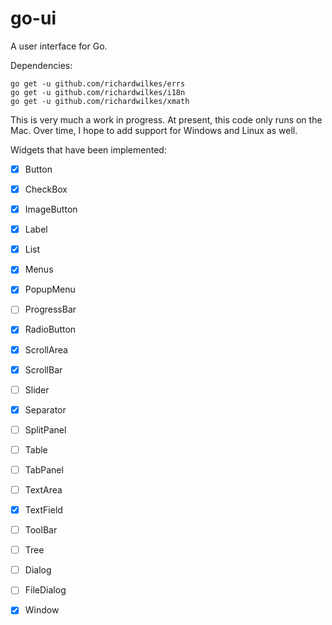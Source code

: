 # go-ui
A user interface for Go.

Dependencies:
```
go get -u github.com/richardwilkes/errs
go get -u github.com/richardwilkes/i18n
go get -u github.com/richardwilkes/xmath
```

This is very much a work in progress. At present, this code only runs on the Mac. Over time, I
hope to add support for Windows and Linux as well.

Widgets that have been implemented:

- [x] Button
- [x] CheckBox
- [x] ImageButton
- [x] Label
- [x] List
- [x] Menus
- [x] PopupMenu
- [ ] ProgressBar
- [x] RadioButton
- [x] ScrollArea
- [x] ScrollBar
- [ ] Slider
- [x] Separator
- [ ] SplitPanel
- [ ] Table
- [ ] TabPanel
- [ ] TextArea
- [x] TextField
- [ ] ToolBar
- [ ] Tree

- [ ] Dialog
- [ ] FileDialog
- [x] Window
